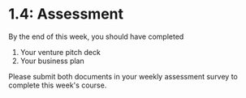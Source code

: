 # 1.4: Assessment

By the end of this week, you should have completed

1. Your venture pitch deck
2. Your business plan

Please submit both documents in your weekly assessment survey to complete this week's course.